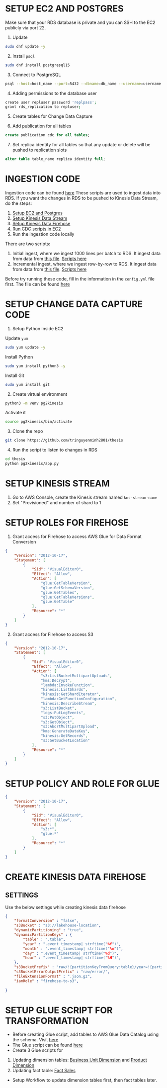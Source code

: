 # SETUP EC2 AND POSTGRES

Make sure that your RDS database is private and you can SSH to the EC2 publicly via port 22.

1. Update
```bash
sudo dnf update -y
```

2. Install `psql`

```bash
sudo dnf install postgresql15
```

3. Connect to PostgreSQL    

```bash
psql --host=host_name --port=5432 --dbname=db_name --username=username
```

4. Adding permissions to the database user

```bash
create user repluser password 'replpass';
grant rds_replication to repluser;
```

5. Create tables for Change Data Capture


6. Add publication for all tables

```sql
create publication cdc for all tables;
```

7. Set replica identity for all tables so that any update or delete will be pushed to replication slots

```sql
alter table table_name replica identity full;
```

# INGESTION CODE
Ingestion code can be found [here](/csv2pg/)
These scripts are used to ingest data into RDS. If you want the changes in RDS to be pushed to Kinesis Data Stream, do the steps:

1. [Setup EC2 and Postgres](#setup-ec2-and-postgres)
2. [Setup Kinesis Data Stream](#setup-kinesis-stream)
3. [Setup Kinesis Data Firehose](#create-kinesis-data-firehose)
4. [Run CDC scripts in EC2](#setup-change-data-capture-code)
5. Run the ingestion code locally

There are two scripts:

1. Initial ingest, where we ingest 1000 lines per batch to RDS. It ingest data from data from [this file](/data/frt_init.csv). [Scripts here](/csv2pg/ingest.py)
2. Incremental ingest, where we ingest row-by-row to RDS. It ingest data from data from [this file](/data/frt_incremental.csv). [Scripts here](/csv2pg/incremental_ingest.py)

Before try running these code, fill in the information in the `config.yml` file first. The file can be found [here](/config.yml)

# SETUP CHANGE DATA CAPTURE CODE
1. Setup Python inside EC2

Update `yum`
```bash
sudo yum update -y
```

Install Python
```bash
sudo yum install python3 -y
```

Install Git
```bash
sudo yum install git
```

2. Create virtual environment

```bash
python3 -m venv pg2kinesis
```

Activate it 

```bash
source pg2kinesis/bin/activate
```

3. Clone the repo

```bash
git clone https://github.com/tringuyenminh2801/thesis
```

4. Run the script to listen to changes in RDS
```bash
cd thesis
python pg2kinesis/app.py
```

# SETUP KINESIS STREAM
1. Go to AWS Console, create the Kinesis stream named `kns-stream-name`
2. Set "Provisioned" and number of shard to 1

# SETUP ROLES FOR FIREHOSE
1. Grant access for Firehose to access AWS Glue for Data Format Conversion
```json
{
    "Version": "2012-10-17",
    "Statement": [
        {
            "Sid": "VisualEditor0",
            "Effect": "Allow",
            "Action": [
                "glue:GetTableVersion",
                "glue:GetSchemaVersion",
                "glue:GetTables",
                "glue:GetTableVersions",
                "glue:GetTable"
            ],
            "Resource": "*"
        }
    ]
}
```

2. Grant access for Firehose to access S3 
```json
{
	"Version": "2012-10-17",
	"Statement": [
		{
			"Sid": "VisualEditor0",
			"Effect": "Allow",
			"Action": [
				"s3:ListBucketMultipartUploads",
				"kms:Decrypt",
				"lambda:InvokeFunction",
				"kinesis:ListShards",
				"kinesis:GetShardIterator",
				"lambda:GetFunctionConfiguration",
				"kinesis:DescribeStream",
				"s3:ListBucket",
				"logs:PutLogEvents",
				"s3:PutObject",
				"s3:GetObject",
				"s3:AbortMultipartUpload",
				"kms:GenerateDataKey",
				"kinesis:GetRecords",
				"s3:GetBucketLocation"
			],
			"Resource": "*"
		}
	]
}
```

# SETUP POLICY AND ROLE FOR GLUE

```json
{
    "Version": "2012-10-17",
    "Statement": [
        {
            "Sid": "VisualEditor0",
            "Effect": "Allow",
            "Action": [
                "s3:*",
                "glue:*"
            ],
            "Resource": "*"
        }
    ]
}
```

# CREATE KINESIS DATA FIREHOSE
## SETTINGS

Use the below settings while creating kinesis data firehose

```json
{
    "formatConversion" : "false",
    "s3Bucket" : "s3://lakehouse-location",
    "dynamicPartitioning" : "true",
    "dynamicPartitionKeys" : {
        "table" : ".table",
        "year" : ".event_timestamp| strftime("%Y")",
        "month" : ".event_timestamp| strftime("%m")",
        "day" : ".event_timestamp| strftime("%d")",
        "hour" : ".event_timestamp| strftime("%H")",
    },
    "s3BucketPrefix" : "raw/!{partitionKeyFromQuery:table}/year=!{partitionKeyFromQuery:year}/month=!{partitionKeyFromQuery:month}/day=!{partitionKeyFromQuery:day}/hour=!{partitionKeyFromQuery:hour}/",
    "s3BucketErrorOutputPrefix" : "raw/error/",
    "fileExtensionFormat" : ".json.gz",
    "iamRole" : "firehose-to-s3",
    
}
```

# SETUP GLUE SCRIPT FOR TRANSFORMATION
- Before creating Glue script, add tables to AWS Glue Data Catalog using the schema. Visit [here](/kinesis2lakehouse/schema/)
- The Glue script can be found [here](/kinesis2lakehouse/scripts/)
- Create 3 Glue scripts for
1. Updating dimension tables: [Business Unit Dimension](/kinesis2lakehouse/scripts/d_bu.py) and [Product Dimension](/kinesis2lakehouse/scripts/d_product.py)
2. Updating fact table: [Fact Sales](/kinesis2lakehouse/scripts/f_sales.py)
- Setup Workflow to update dimension tables first, then fact tables later.

